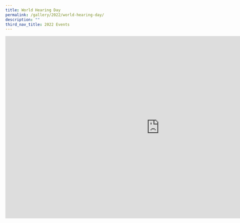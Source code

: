 ```yaml
---
title: World Hearing Day
permalink: /gallery/2022/world-hearing-day/
description: ""
third_nav_title: 2022 Events
---
```

<iframe allowfullscreen="true" height="569" width="960" frameborder="0" src="https://docs.google.com/presentation/d/e/2PACX-1vTHE2Cmez02MtNCXmnFOOsGklO5q3HucuHUABYKsFMGv0UGuJZ8nM03M8QvIzt7bbHNXCiq5GWhNsJX/embed?start=true&amp;loop=true&amp;delayms=5000"></iframe>